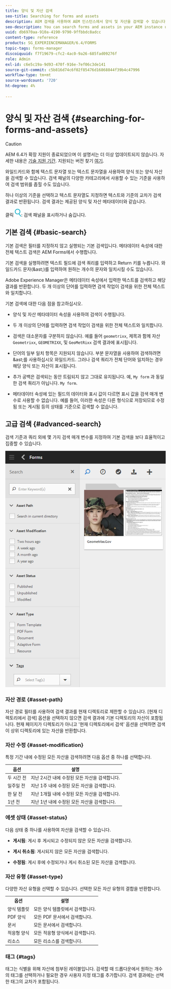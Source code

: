 ```yaml
---
title: 양식 및 자산 검색
seo-title: Searching for forms and assets
description: AEM 검색을 사용하여 AEM 인스턴스에서 양식 및 자산을 검색할 수 있습니다. 기본 및 고급 검색을 통해 자산을 신속하게 찾을 수 있습니다.
seo-description: You can search forms and assets in your AEM instance using AEM search. Basic and advanced search allows you to quickly locate your assets.
uuid: db6970aa-910a-4190-9790-9ffbbdc8adcc
content-type: reference
products: SG_EXPERIENCEMANAGER/6.4/FORMS
topic-tags: forms-manager
discoiquuid: f7f19679-cfc2-4ac0-9a26-685fad09276f
role: Admin
exl-id: c6e5c19a-9d93-470f-916e-7ef06c3de141
source-git-commit: c5b816d74c6f02f85476d16868844f39b4c47996
workflow-type: tm+mt
source-wordcount: '720'
ht-degree: 4%

---
```


# 양식 및 자산 검색 {#searching-for-forms-and-assets}

>[!CAUTION]
>
>AEM 6.4가 확장 지원이 종료되었으며 이 설명서는 더 이상 업데이트되지 않습니다. 자세한 내용은 [기술 지원 기간](https://helpx.adobe.com/kr/support/programs/eol-matrix.html). 지원되는 버전 찾기 [여기](https://experienceleague.adobe.com/docs/).

와일드카드와 함께 텍스트 문자열 또는 텍스트 문자열을 사용하여 양식 또는 양식 자산을 검색할 수 있습니다. 검색 패널의 다양한 카테고리에서 사용할 수 있는 기준을 사용하여 검색 범위를 좁힐 수도 있습니다.

하나 이상의 기준을 선택하고 텍스트 문자열도 지정하면 텍스트와 기준의 교차가 검색 결과로 반환됩니다. 검색 결과는 제공된 양식 및 자산 메타데이터와 같습니다.

클릭 ![aem6forms_search](assets/aem6forms_search.png): 검색 패널을 표시하거나 숨깁니다.

## 기본 검색 {#basic-search}

기본 검색은 필터를 지정하지 않고 실행되는 기본 검색입니다. 메타데이터 속성에 대한 전체 텍스트 검색은 AEM Forms에서 수행합니다.

기본 검색을 실행하려면 텍스트 필드에 검색 쿼리를 입력하고 Return 키를 누릅니다. 와일드카드 문자(&amp;ast;)를 입력하여 원하는 개수의 문자와 일치시킬 수도 있습니다.

Adobe Experience Manager은 메타데이터 속성에서 입력한 텍스트를 검색하고 해당 결과를 반환합니다. 두 개 이상의 단어를 입력하면 검색 작업이 검색을 위한 전체 텍스트와 일치합니다.

기본 검색에 대한 다음 점을 참고하십시오.

* 양식 및 자산 메타데이터 속성을 사용하여 검색이 수행됩니다.
* 두 개 이상의 단어를 입력하면 검색 작업이 검색을 위한 전체 텍스트와 일치합니다.
* 검색은 대소문자를 구분하지 않습니다. 예를 들어 `geometrixx`, 제목과 함께 자산 `Geometrixx`, `GEOMETRIXX`, 및 `GeoMetRixx` 검색 결과에 표시됩니다.

* 단어의 일부 일치 항목은 지원되지 않습니다. 부분 문자열을 사용하여 검색하려면 &amp;ast;를 사용하십시오 와일드카드. 그러나 검색 쿼리가 전체 단어와 일치하는 경우 해당 양식 또는 자산이 표시됩니다.
* 추가 공백은 검색되는 동안 트림되지 않고 그대로 유지됩니다. 예, `My form` 과 동일한 검색 쿼리가 아닙니다. `My form`.

* 메타데이터 속성에 있는 필드의 데이터와 표시 값이 다르면 표시 값을 검색 매개 변수로 사용할 수 없습니다. 예를 들어, 이러한 속성은 다른 형식으로 저장되므로 수정됨 또는 게시됨 등의 상태를 기준으로 검색할 수 없습니다.

## 고급 검색 {#advanced-search}

검색 기준과 쿼리 외에 몇 가지 검색 매개 변수를 지정하여 기본 검색을 보다 효율적이고 집중할 수 있습니다.

![AEM 양식 및 자산 검색에 대한 검색 필드 및 매개 변수 또는 필터](assets/search_forms_assets.png)

### 자산 경로 {#asset-path}

자산 경로 필터를 사용하여 검색 결과를 현재 디렉토리로 제한할 수 있습니다. [현재 디렉토리에서 검색] 옵션을 선택하지 않으면 검색 결과에 기본 디렉토리의 자산이 포함됩니다. 현재 페이지가 디렉토리가 아니고 &#39;현재 디렉토리에서 검색&#39; 옵션을 선택하면 검색이 상위 디렉토리에 있는 자산을 반환합니다.

### 자산 수정 {#asset-modification}

특정 기간 내에 수정된 모든 자산을 검색하려면 다음 옵션 중 하나를 선택합니다.

| **옵션** | **설명** |
|---|---|
| 두 시간 전 | 지난 2시간 내에 수정된 모든 자산을 검색합니다. |
| 일주일 전 | 지난 1주 내에 수정된 모든 자산을 검색합니다. |
| 한 달 전 | 지난 1개월 내에 수정된 모든 자산을 검색합니다. |
| 1년 전 | 지난 1년 내에 수정된 모든 자산을 검색합니다. |

### 에셋 상태 {#asset-status}

다음 상태 중 하나를 사용하여 자산을 검색할 수 있습니다.

* **게시됨**: 게시 후 게시되고 수정되지 않은 모든 자산을 검색합니다.

* **게시 취소됨**: 게시되지 않은 모든 자산을 검색합니다.

* **수정됨**: 게시 후에 수정되거나 게시 취소된 모든 자산을 검색합니다.

### 자산 유형 {#asset-type}

다양한 자산 유형을 선택할 수 있습니다. 선택한 모든 자산 유형의 결합을 반환합니다.

<table> 
 <tbody>
  <tr>
   <th>옵션</th> 
   <th>설명</th> 
  </tr>
  <tr>
   <td>양식 템플릿<br /> </td> 
   <td>모든 양식 템플릿에서 검색합니다.<br /> </td> 
  </tr>
  <tr>
   <td>PDF 양식</td> 
   <td>모든 PDF 문서에서 검색합니다.</td> 
  </tr>
  <tr>
   <td>문서</td> 
   <td>모든 문서에서 검색합니다.</td> 
  </tr>
  <tr>
   <td>적응형 양식<br /> </td> 
   <td>모든 적응형 양식에서 검색합니다.</td> 
  </tr>
  <tr>
   <td>리소스</td> 
   <td>모든 리소스를 검색합니다.<br /> </td> 
  </tr>
 </tbody>
</table>

### 태그 {#tags}

태그는 식별을 위해 자산에 첨부된 레이블입니다. 검색할 때 드롭다운에서 원하는 개수의 태그를 선택하거나 필요한 경우 사용자 지정 태그를 추가합니다. 검색 결과에는 선택한 태그의 교차가 포함됩니다.

